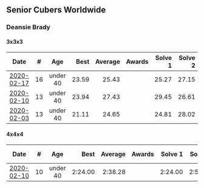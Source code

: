 ## Senior Cubers Worldwide
### Deansie Brady

#### 3x3x3

| Date | # | Age | Best | Average | Awards | Solve 1 | Solve 2 | Solve 3 | Solve 4 | Solve 5 | Video |
| :--: | :--: | :--: | --: | --: | :--: | --: | --: | --: | --: | --: | :-- |
| [2020-02-17](../3x3x3/2020-02-17.md) | 16 | under 40 | 23.59 | 25.43 |  | 25.27 | 27.15 | 23.59 | 24.51 | 26.51 | [Link](https://www.facebook.com/events/616423959107229/permalink/617932848956340/) |
| [2020-02-10](../3x3x3/2020-02-10.md) | 13 | under 40 | 23.94 | 27.43 |  | 29.45 | 26.61 | 27.72 | 23.94 | 27.95 | [Link](https://www.facebook.com/groups/1604105099735401/permalink/2138217702990802/) |
| [2020-02-03](../3x3x3/2020-02-03.md) | 13 | under 40 | 21.11 | 24.65 |  | 24.81 | 28.02 | 21.11 | - | - | [Link](https://www.facebook.com/Magnacube.askme/videos/1047021635647834/) |
#### 4x4x4

| Date | # | Age | Best | Average | Awards | Solve 1 | Solve 2 | Solve 3 | Solve 4 | Solve 5 | Video |
| :--: | :--: | :--: | --: | --: | :--: | --: | --: | --: | --: | --: | :-- |
| [2020-02-10](../4x4x4/2020-02-10.md) | 10 | under 40 | 2:24.00 | 2:38.28 |  | 2:24.00 | 2:55.00 | 2:34.26 | - | - | [Link](https://www.facebook.com/groups/1604105099735401/permalink/2139163042896268/) |
